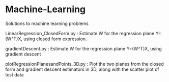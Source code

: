 # Machine-Learning
Solutions to machine learning problems

LinearRegression_ClosedForm.py : Estimate W for the regression plane Y=(W^T)X, using closed form expression.

gradientDescent.py : Estimate W for the regression plane Y=(W^T)X, using gradient descent

plotRegressionPlanesandPoints_3D.py : Plot the two planes from the closed form and gradient descent estimators in 3D, along with the scatter plot of test data 
